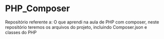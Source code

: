 # PHP_Composer
Repositório referente a: O que aprendi na aula de PHP com composer, neste repositório teremos os arquivos do projeto, incluindo Composer.json e classes do PHP
